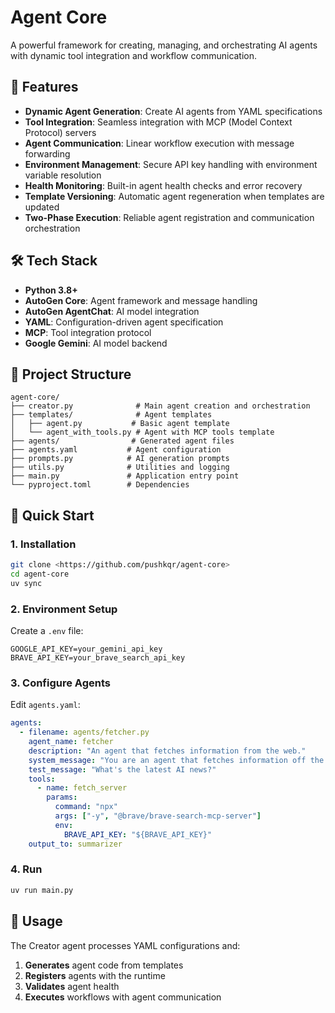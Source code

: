 # Agent Core

A powerful framework for creating, managing, and orchestrating AI agents with dynamic tool integration and workflow communication.

## 🚀 Features

- **Dynamic Agent Generation**: Create AI agents from YAML specifications
- **Tool Integration**: Seamless integration with MCP (Model Context Protocol) servers
- **Agent Communication**: Linear workflow execution with message forwarding
- **Environment Management**: Secure API key handling with environment variable resolution
- **Health Monitoring**: Built-in agent health checks and error recovery
- **Template Versioning**: Automatic agent regeneration when templates are updated
- **Two-Phase Execution**: Reliable agent registration and communication orchestration

## 🛠️ Tech Stack

- **Python 3.8+**
- **AutoGen Core**: Agent framework and message handling
- **AutoGen AgentChat**: AI model integration
- **YAML**: Configuration-driven agent specification
- **MCP**: Tool integration protocol
- **Google Gemini**: AI model backend

## 📁 Project Structure

```
agent-core/
├── creator.py              # Main agent creation and orchestration
├── templates/              # Agent templates
│   ├── agent.py           # Basic agent template
│   └── agent_with_tools.py # Agent with MCP tools template
├── agents/                # Generated agent files
├── agents.yaml           # Agent configuration
├── prompts.py            # AI generation prompts
├── utils.py              # Utilities and logging
├── main.py               # Application entry point
└── pyproject.toml        # Dependencies
```

## 🚀 Quick Start

### 1. Installation

```bash
git clone <https://github.com/pushkqr/agent-core>
cd agent-core
uv sync
```

### 2. Environment Setup

Create a `.env` file:

```env
GOOGLE_API_KEY=your_gemini_api_key
BRAVE_API_KEY=your_brave_search_api_key
```

### 3. Configure Agents

Edit `agents.yaml`:

```yaml
agents:
  - filename: agents/fetcher.py
    agent_name: fetcher
    description: "An agent that fetches information from the web."
    system_message: "You are an agent that fetches information off the web."
    test_message: "What's the latest AI news?"
    tools:
      - name: fetch_server
        params:
          command: "npx"
          args: ["-y", "@brave/brave-search-mcp-server"]
          env:
            BRAVE_API_KEY: "${BRAVE_API_KEY}"
    output_to: summarizer
```

### 4. Run

```bash
uv run main.py
```

## 🔧 Usage

The Creator agent processes YAML configurations and:

1. **Generates** agent code from templates
2. **Registers** agents with the runtime
3. **Validates** agent health
4. **Executes** workflows with agent communication

